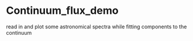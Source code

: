 # Continuum_flux_demo
read in and plot some astronomical spectra while fitting components to the continuum
